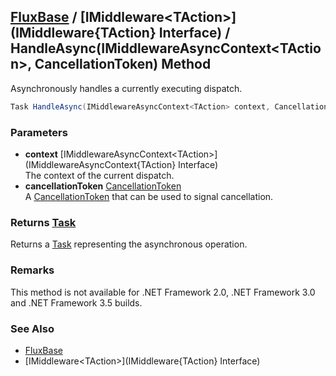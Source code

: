 [FluxBase](index) / [IMiddleware\<TAction\>](IMiddleware{TAction} Interface) / HandleAsync(IMiddlewareAsyncContext\<TAction\>, CancellationToken) Method
--------------------------------------------------------------------------------------------------------------------------------------------------------

Asynchronously handles a currently executing dispatch.

```c#
Task HandleAsync(IMiddlewareAsyncContext<TAction> context, CancellationToken cancellationToken)
```

### Parameters
* __context__ [IMiddlewareAsyncContext\<TAction\>](IMiddlewareAsyncContext{TAction} Interface)  
The context of the current dispatch.
* __cancellationToken__ [CancellationToken](https://docs.microsoft.com/dotnet/api/system.threading.cancellationtoken)  
A [CancellationToken](https://docs.microsoft.com/dotnet/api/system.threading.cancellationtoken) that can be used to signal cancellation.

### Returns [Task](https://docs.microsoft.com/dotnet/api/system.threading.tasks.task)
Returns a [Task](https://docs.microsoft.com/dotnet/api/system.threading.tasks.task) representing the asynchronous operation.

### Remarks
This method is not available for .NET Framework 2.0, .NET Framework 3.0 and .NET Framework 3.5 builds.

### See Also
* [FluxBase](index)
* [IMiddleware\<TAction\>](IMiddleware{TAction} Interface)